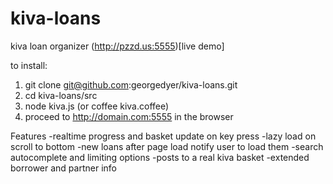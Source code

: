 
kiva-loans
==========

kiva loan organizer
(http://pzzd.us:5555)[live demo]

to install:

1. git clone git@github.com:georgedyer/kiva-loans.git
2. cd kiva-loans/src
3. node kiva.js (or coffee kiva.coffee)
4. proceed to http://domain.com:5555 in the browser

Features
-realtime progress and basket update on key press
-lazy load on scroll to bottom
-new loans after page load notify user to load them 
-search autocomplete and limiting options 
-posts to a real kiva basket 
-extended borrower and partner info


